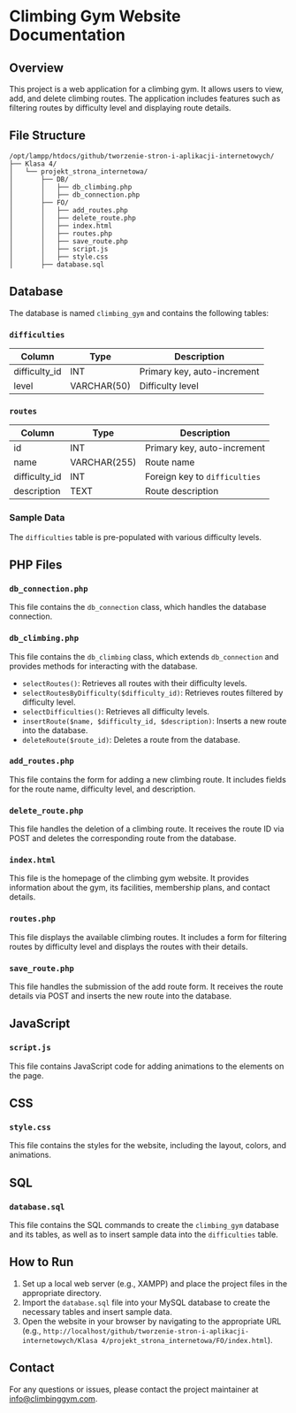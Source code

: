 
# Climbing Gym Website Documentation

## Overview

This project is a web application for a climbing gym. It allows users to view, add, and delete climbing routes. The application includes features such as filtering routes by difficulty level and displaying route details.

## File Structure

```
/opt/lampp/htdocs/github/tworzenie-stron-i-aplikacji-internetowych/
├── Klasa 4/
│   └── projekt_strona_internetowa/
│       ├── DB/
│       │   ├── db_climbing.php
│       │   ├── db_connection.php
│       ├── FO/
│       │   ├── add_routes.php
│       │   ├── delete_route.php
│       │   ├── index.html
│       │   ├── routes.php
│       │   ├── save_route.php
│       │   ├── script.js
│       │   ├── style.css
│       ├── database.sql
```

## Database

The database is named `climbing_gym` and contains the following tables:

### `difficulties`

| Column        | Type         | Description                |
|---------------|--------------|----------------------------|
| difficulty_id | INT          | Primary key, auto-increment |
| level         | VARCHAR(50)  | Difficulty level            |

### `routes`

| Column        | Type         | Description                |
|---------------|--------------|----------------------------|
| id            | INT          | Primary key, auto-increment |
| name          | VARCHAR(255) | Route name                  |
| difficulty_id | INT          | Foreign key to `difficulties` |
| description   | TEXT         | Route description           |

### Sample Data

The `difficulties` table is pre-populated with various difficulty levels.

## PHP Files

### `db_connection.php`

This file contains the `db_connection` class, which handles the database connection.

### `db_climbing.php`

This file contains the `db_climbing` class, which extends `db_connection` and provides methods for interacting with the database.

- `selectRoutes()`: Retrieves all routes with their difficulty levels.
- `selectRoutesByDifficulty($difficulty_id)`: Retrieves routes filtered by difficulty level.
- `selectDifficulties()`: Retrieves all difficulty levels.
- `insertRoute($name, $difficulty_id, $description)`: Inserts a new route into the database.
- `deleteRoute($route_id)`: Deletes a route from the database.

### `add_routes.php`

This file contains the form for adding a new climbing route. It includes fields for the route name, difficulty level, and description.

### `delete_route.php`

This file handles the deletion of a climbing route. It receives the route ID via POST and deletes the corresponding route from the database.

### `index.html`

This file is the homepage of the climbing gym website. It provides information about the gym, its facilities, membership plans, and contact details.

### `routes.php`

This file displays the available climbing routes. It includes a form for filtering routes by difficulty level and displays the routes with their details.

### `save_route.php`

This file handles the submission of the add route form. It receives the route details via POST and inserts the new route into the database.

## JavaScript

### `script.js`

This file contains JavaScript code for adding animations to the elements on the page.

## CSS

### `style.css`

This file contains the styles for the website, including the layout, colors, and animations.

## SQL

### `database.sql`

This file contains the SQL commands to create the `climbing_gym` database and its tables, as well as to insert sample data into the `difficulties` table.

## How to Run

1. Set up a local web server (e.g., XAMPP) and place the project files in the appropriate directory.
2. Import the `database.sql` file into your MySQL database to create the necessary tables and insert sample data.
3. Open the website in your browser by navigating to the appropriate URL (e.g., `http://localhost/github/tworzenie-stron-i-aplikacji-internetowych/Klasa 4/projekt_strona_internetowa/FO/index.html`).

## Contact

For any questions or issues, please contact the project maintainer at info@climbinggym.com.
